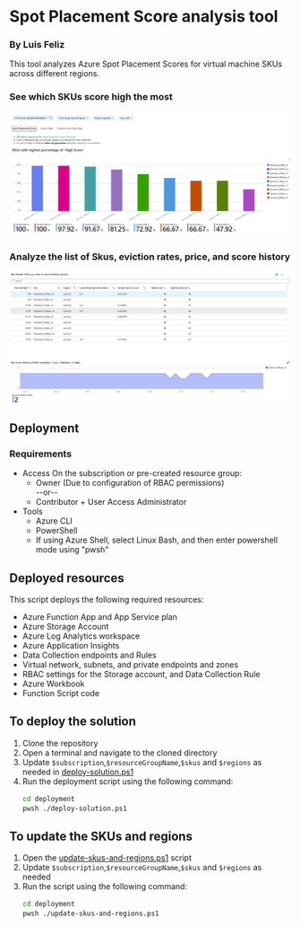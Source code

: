 # Spot Placement Score analysis tool
### By Luis Feliz

This tool analyzes Azure Spot Placement Scores for virtual machine SKUs across different regions.

### See which SKUs score high the most
![Azure Spot Placement Score Analysis Tool](./images/high-scoring-skus.png)

### Analyze the list of Skus, eviction rates, price, and score history
![Sku Analysis Grid](./images/sku-analysis-grid.png)

## Deployment

### Requirements
- Access
On the subscription or pre-created resource group:
   - Owner (Due to configuration of RBAC permissions)<br>
                --or--
   - Contributor + User Access Administrator
- Tools
   - Azure CLI
   - PowerShell
   - If using Azure Shell, select Linux Bash, and then enter powershell mode using "pwsh"

## Deployed resources
This script deploys the following required resources:
- Azure Function App and App Service plan
- Azure Storage Account
- Azure Log Analytics workspace
- Azure Application Insights
- Data Collection endpoints and Rules
- Virtual network, subnets, and private endpoints and zones
- RBAC settings for the Storage account, and Data Collection Rule
- Azure Workbook
- Function Script code

## To deploy the solution
1. Clone the repository
2. Open a terminal and navigate to the cloned directory
3. Update `$subscription`,`$resourceGroupName`,`$skus` and `$regions` as needed in [deploy-solution.ps1](./deployment/deploy-solution.ps1)
4. Run the deployment script using the following command:
   ```bash
   cd deployment
   pwsh ./deploy-solution.ps1
   ```

## To update the SKUs and regions
1. Open the [update-skus-and-regions.ps1](./deployment/update-skus-and-regions.ps1) script
2. Update `$subscription`,`$resourceGroupName`,`$skus` and `$regions` as needed
3. Run the script using the following command:
   ```bash
   cd deployment
   pwsh ./update-skus-and-regions.ps1
   ```
